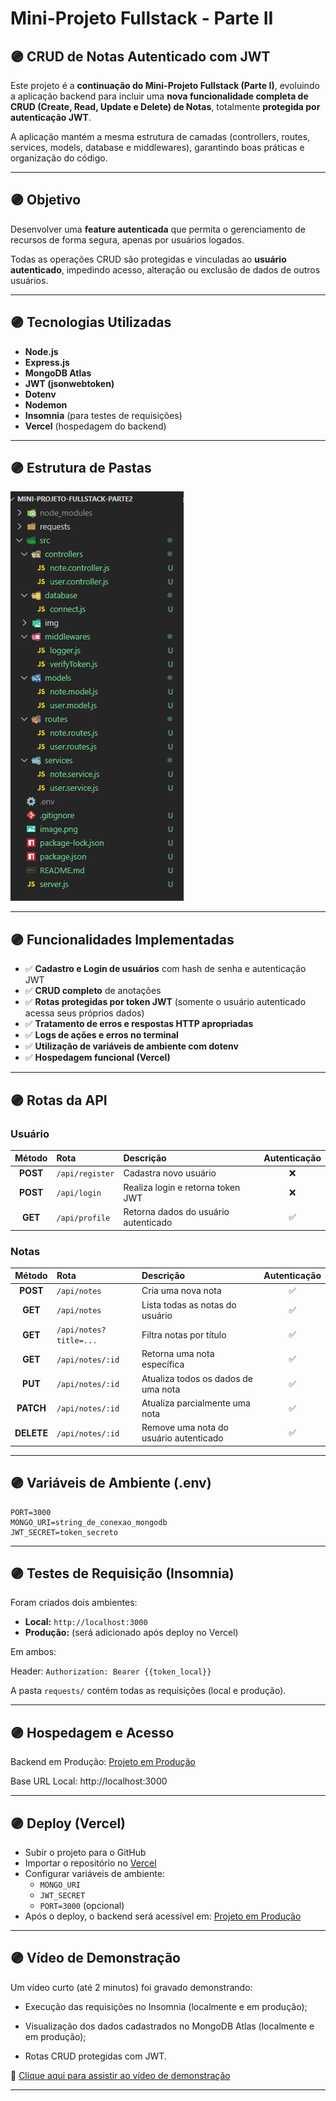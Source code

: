 # Mini-Projeto Fullstack - Parte II  

## 🟣 CRUD de Notas Autenticado com JWT

Este projeto é a **continuação do Mini-Projeto Fullstack (Parte I)**, evoluindo a aplicação backend para incluir uma **nova funcionalidade completa de CRUD (Create, Read, Update e Delete) de Notas**, totalmente **protegida por autenticação JWT**.  

A aplicação mantém a mesma estrutura de camadas (controllers, routes, services, models, database e middlewares), garantindo boas práticas e organização do código.

---

## 🟣 Objetivo

Desenvolver uma **feature autenticada** que permita o gerenciamento de recursos de forma segura, apenas por usuários logados.  

Todas as operações CRUD são protegidas e vinculadas ao **usuário autenticado**, impedindo acesso, alteração ou exclusão de dados de outros usuários.

---

## 🟣 Tecnologias Utilizadas

- **Node.js**  
- **Express.js**  
- **MongoDB Atlas**  
- **JWT (jsonwebtoken)**  
- **Dotenv**  
- **Nodemon**  
- **Insomnia** (para testes de requisições)  
- **Vercel** (hospedagem do backend)

---

## 🟣 Estrutura de Pastas

![alt text](./src/img/image-1.png)

---

## 🟣 Funcionalidades Implementadas

- ✅ **Cadastro e Login de usuários** com hash de senha e autenticação JWT  
- ✅ **CRUD completo** de anotações
- ✅ **Rotas protegidas por token JWT** (somente o usuário autenticado acessa seus próprios dados)  
- ✅ **Tratamento de erros e respostas HTTP apropriadas**  
- ✅ **Logs de ações e erros no terminal**  
- ✅ **Utilização de variáveis de ambiente com dotenv**  
- ✅ **Hospedagem funcional (Vercel)**  

---

## 🟣 Rotas da API

### Usuário
| Método | Rota | Descrição | Autenticação |
|:--:|:--|:--|:--:|
| **POST** | `/api/register` | Cadastra novo usuário | ❌ |
| **POST** | `/api/login` | Realiza login e retorna token JWT | ❌ |
| **GET** | `/api/profile` | Retorna dados do usuário autenticado | ✅ |

### Notas
| Método | Rota | Descrição | Autenticação |
|:--:|:--|:--|:--:|
| **POST** | `/api/notes` | Cria uma nova nota | ✅ |
| **GET** | `/api/notes` | Lista todas as notas do usuário | ✅ |
| **GET** | `/api/notes?title=...` | Filtra notas por título | ✅ |
| **GET** | `/api/notes/:id` | Retorna uma nota específica | ✅ |
| **PUT** | `/api/notes/:id` | Atualiza todos os dados de uma nota | ✅ |
| **PATCH** | `/api/notes/:id` | Atualiza parcialmente uma nota | ✅ |
| **DELETE** | `/api/notes/:id` | Remove uma nota do usuário autenticado | ✅ |

---

## 🟣 Variáveis de Ambiente (.env)

```env
PORT=3000
MONGO_URI=string_de_conexao_mongodb
JWT_SECRET=token_secreto
```

---

## 🟣 Testes de Requisição (Insomnia)

Foram criados dois ambientes:
- **Local:** `http://localhost:3000`
- **Produção:** (será adicionado após deploy no Vercel)

Em ambos:

Header:  ```Authorization: Bearer {{token_local}}```


A pasta `requests/` contém todas as requisições (local e produção).

--- 

## 🟣 Hospedagem e Acesso

Backend em Produção: [Projeto em Produção](https://mini-projeto-fullstack-parte2.vercel.app/)

Base URL Local: http://localhost:3000

--- 

## 🟣 Deploy (Vercel)
- Subir o projeto para o GitHub
- Importar o repositório no [Vercel](https://vercel.com/)
- Configurar variáveis de ambiente:
  - `MONGO_URI`
  - `JWT_SECRET`
  - `PORT=3000` (opcional)
- Após o deploy, o backend será acessível em: [Projeto em Produção](https://mini-projeto-fullstack-parte2.vercel.app/)

---

## 🟣 Vídeo de Demonstração

Um vídeo curto (até 2 minutos) foi gravado demonstrando:

- Execução das requisições no Insomnia (localmente e em produção);

- Visualização dos dados cadastrados no MongoDB Atlas (localmente e em produção);

- Rotas CRUD protegidas com JWT.

🔗 [Clique aqui para assistir ao vídeo de demonstração]()

---